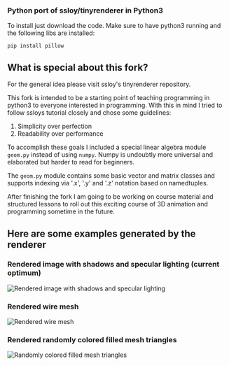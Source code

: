 ### Python port of ssloy/tinyrenderer in Python3

To install just download the code. 
Make sure to have python3 running and the following libs are installed:

`pip install pillow`

## What is special about this fork?

For the general idea please visit ssloy's tinyrenderer repository.

This fork is intended to be a starting point of teaching programming in python3 to everyone interested in programming.
With this in mind I tried to follow ssloys tutorial closely and chose some guidelines:

1. Simplicity over perfection
1. Readability over performance

To accomplish these goals I included a special linear algebra module `geom.py` instead of using `numpy`. 
Numpy is undoubtly more universal and elaborated but harder to read for beginners.

The `geom.py` module contains some basic vector and matrix classes and supports indexing via '.x', '.y' and '.z' notation based on namedtuples.

After finishing the fork I am going to be working on course material and structured lessons to roll out this exciting course of 3D animation and programming sometime in the future.

## Here are some examples generated by the renderer

### Rendered image with shadows and specular lighting (current optimum)
![Rendered image with shadows and specular lighting](https://github.com/rap1ide/tinyrenderer_python/blob/master/docs/images/shadow_shade.png?raw=true)

### Rendered wire mesh
![Rendered wire mesh](https://github.com/rap1ide/tinyrenderer_python/blob/master/docs/images/e04_autumn_mesh?raw=true)

### Rendered randomly colored filled mesh triangles
![Randomly colored filled mesh triangles](https://github.com/rap1ide/tinyrenderer_python/blob/master/docs/images/e06_autumn_filled?raw=true)
